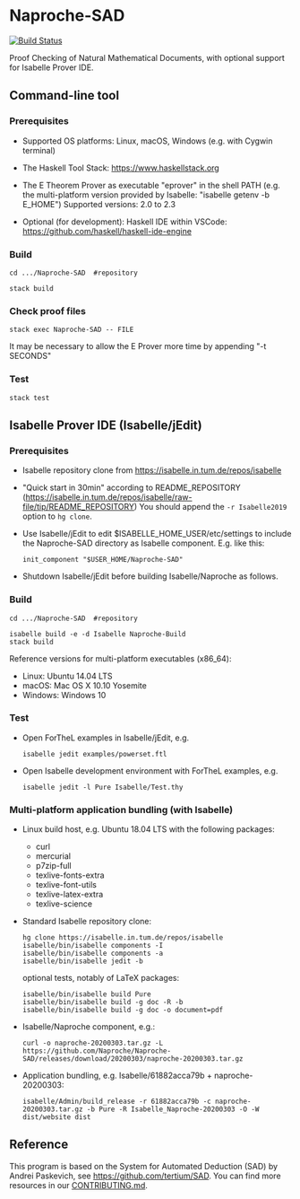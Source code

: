 # Naproche-SAD

[![Build Status](https://travis-ci.com/anfelor/Naproche-SAD.svg?branch=master)](https://travis-ci.com/anfelor/Naproche-SAD)

Proof Checking of Natural Mathematical Documents, with optional support
for Isabelle Prover IDE.


## Command-line tool

### Prerequisites

  * Supported OS platforms: Linux, macOS, Windows (e.g. with Cygwin terminal)

  * The Haskell Tool Stack: https://www.haskellstack.org

  * The E Theorem Prover as executable "eprover" in the shell PATH (e.g. the
    multi-platform version provided by Isabelle: "isabelle getenv -b E_HOME")
    Supported versions: 2.0 to 2.3

  * Optional (for development): Haskell IDE within VSCode:
    https://github.com/haskell/haskell-ide-engine


### Build

    cd .../Naproche-SAD  #repository

    stack build


### Check proof files

    stack exec Naproche-SAD -- FILE

  It may be necessary to allow the E Prover more time by appending "-t SECONDS"


### Test

    stack test


## Isabelle Prover IDE (Isabelle/jEdit)

### Prerequisites

  * Isabelle repository clone from https://isabelle.in.tum.de/repos/isabelle

  * "Quick start in 30min" according to README_REPOSITORY
    (https://isabelle.in.tum.de/repos/isabelle/raw-file/tip/README_REPOSITORY)
    You should append the `-r Isabelle2019` option to `hg clone`.

  * Use Isabelle/jEdit to edit $ISABELLE_HOME_USER/etc/settings to include
    the Naproche-SAD directory as Isabelle component. E.g. like this:

        init_component "$USER_HOME/Naproche-SAD"

  * Shutdown Isabelle/jEdit before building Isabelle/Naproche as follows.


### Build

    cd .../Naproche-SAD  #repository

    isabelle build -e -d Isabelle Naproche-Build
    stack build

Reference versions for multi-platform executables (x86_64):

  * Linux: Ubuntu 14.04 LTS
  * macOS: Mac OS X 10.10 Yosemite
  * Windows: Windows 10


### Test

* Open ForTheL examples in Isabelle/jEdit, e.g.

      isabelle jedit examples/powerset.ftl

* Open Isabelle development environment with ForTheL examples, e.g.

      isabelle jedit -l Pure Isabelle/Test.thy


### Multi-platform application bundling (with Isabelle)

  * Linux build host, e.g. Ubuntu 18.04 LTS with the following packages:
      - curl
      - mercurial
      - p7zip-full
      - texlive-fonts-extra
      - texlive-font-utils
      - texlive-latex-extra
      - texlive-science

  * Standard Isabelle repository clone:

        hg clone https://isabelle.in.tum.de/repos/isabelle
        isabelle/bin/isabelle components -I
        isabelle/bin/isabelle components -a
        isabelle/bin/isabelle jedit -b

    optional tests, notably of LaTeX packages:

        isabelle/bin/isabelle build Pure
        isabelle/bin/isabelle build -g doc -R -b
        isabelle/bin/isabelle build -g doc -o document=pdf

  * Isabelle/Naproche component, e.g.:

        curl -o naproche-20200303.tar.gz -L https://github.com/Naproche/Naproche-SAD/releases/download/20200303/naproche-20200303.tar.gz

  * Application bundling, e.g. Isabelle/61882acca79b + naproche-20200303:

        isabelle/Admin/build_release -r 61882acca79b -c naproche-20200303.tar.gz -b Pure -R Isabelle_Naproche-20200303 -O -W dist/website dist


## Reference ##

This program is based on the System for Automated Deduction (SAD) by
Andrei Paskevich, see https://github.com/tertium/SAD.
You can find more resources in our [CONTRIBUTING.md](CONTRIBUTING.md).
